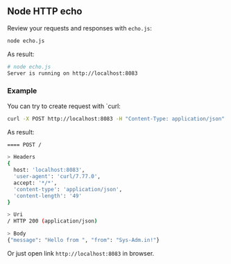 ## Node HTTP echo

Review your requests and responses with `echo.js`:
```bash
node echo.js
```

As result:
```bash
# node echo.js                                                                                                         66 ms  master
Server is running on http://localhost:8083
```
### Example

You can try to create request with `curl:
```bash
curl -X POST http://localhost:8083 -H "Content-Type: application/json" -d '{"message": "Hello from ", "from": "Sys-Adm.in!"}'
```

As result:
```bash
==== POST /

> Headers
{
  host: 'localhost:8083',
  'user-agent': 'curl/7.77.0',
  accept: '*/*',
  'content-type': 'application/json',
  'content-length': '49'
}

> Uri
/ HTTP 200 (application/json)

> Body
{"message": "Hello from ", "from": "Sys-Adm.in!"}
```

Or just open link `http://localhost:8083` in browser.